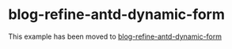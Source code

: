 # blog-refine-antd-dynamic-form

This example has been moved to [blog-refine-antd-dynamic-form](../.././blog-refine-antd-dynamic-form)
